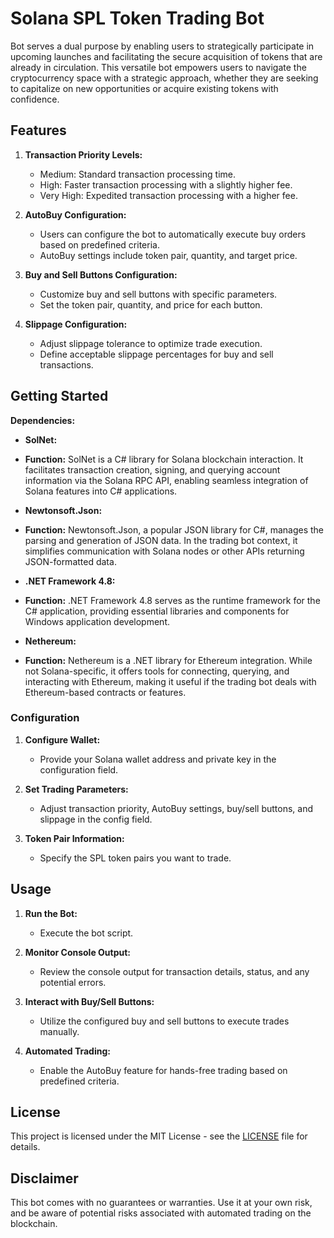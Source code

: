 # Solana SPL Token Trading Bot
Bot serves a dual purpose by enabling users to strategically participate in upcoming launches and facilitating the secure acquisition of tokens that are already in circulation. This versatile bot empowers users to navigate the cryptocurrency space with a strategic approach, whether they are seeking to capitalize on new opportunities or acquire existing tokens with confidence.
## Features

1. **Transaction Priority Levels:**
   - Medium: Standard transaction processing time.
   - High: Faster transaction processing with a slightly higher fee.
   - Very High: Expedited transaction processing with a higher fee.

2. **AutoBuy Configuration:**
   - Users can configure the bot to automatically execute buy orders based on predefined criteria.
   - AutoBuy settings include token pair, quantity, and target price.

3. **Buy and Sell Buttons Configuration:**
   - Customize buy and sell buttons with specific parameters.
   - Set the token pair, quantity, and price for each button.

4. **Slippage Configuration:**
   - Adjust slippage tolerance to optimize trade execution.
   - Define acceptable slippage percentages for buy and sell transactions.

## Getting Started
 **Dependencies:**
   - **SolNet:**
   - **Function:** SolNet is a C# library for Solana blockchain interaction. It facilitates transaction creation, signing, and querying account information via the Solana RPC API, enabling seamless integration of Solana features into C# applications.

   - **Newtonsoft.Json:**
   - **Function:** Newtonsoft.Json, a popular JSON library for C#, manages the parsing and generation of JSON data. In the trading bot context, it simplifies communication with Solana nodes or other APIs returning JSON-formatted data.

   - **.NET Framework 4.8:**
   - **Function:** .NET Framework 4.8 serves as the runtime framework for the C# application, providing essential libraries and components for Windows application development.

   - **Nethereum:**
   - **Function:** Nethereum is a .NET library for Ethereum integration. While not Solana-specific, it offers tools for connecting, querying, and interacting with Ethereum, making it useful if the trading bot deals with Ethereum-based contracts or features.

### Configuration

1. **Configure Wallet:**
   - Provide your Solana wallet address and private key in the configuration field.

2. **Set Trading Parameters:**
   - Adjust transaction priority, AutoBuy settings, buy/sell buttons, and slippage in the config field.

3. **Token Pair Information:**
   - Specify the SPL token pairs you want to trade.

## Usage

1. **Run the Bot:**
   - Execute the bot script.

2. **Monitor Console Output:**
   - Review the console output for transaction details, status, and any potential errors.

3. **Interact with Buy/Sell Buttons:**
   - Utilize the configured buy and sell buttons to execute trades manually.

4. **Automated Trading:**
   - Enable the AutoBuy feature for hands-free trading based on predefined criteria.


## License

This project is licensed under the MIT License - see the [LICENSE](LICENSE) file for details.

## Disclaimer

This bot comes with no guarantees or warranties. Use it at your own risk, and be aware of potential risks associated with automated trading on the blockchain.


